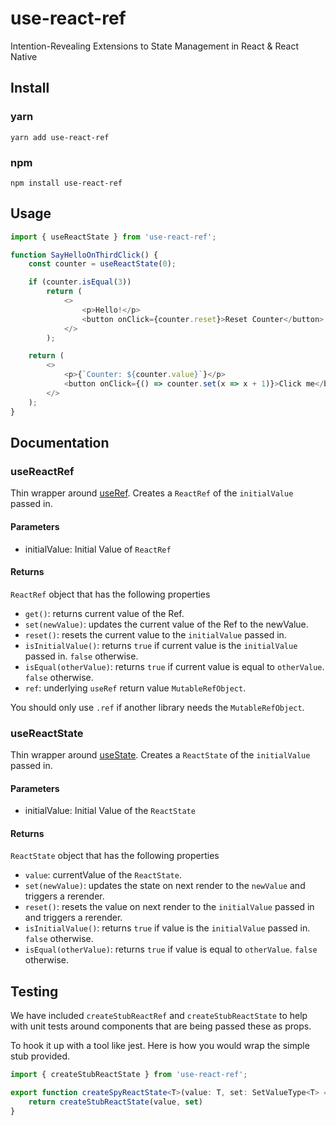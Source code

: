 # use-react-ref

Intention-Revealing Extensions to State Management in React & React Native

## Install

### yarn

```shell
yarn add use-react-ref
```

### npm

```shell
npm install use-react-ref
```

## Usage

```typescript jsx
import { useReactState } from 'use-react-ref';

function SayHelloOnThirdClick() {
    const counter = useReactState(0);

    if (counter.isEqual(3))
        return (
            <>
                <p>Hello!</p>
                <button onClick={counter.reset}>Reset Counter</button>
            </>
        );

    return (
        <>
            <p>{`Counter: ${counter.value}`}</p>
            <button onClick={() => counter.set(x => x + 1)}>Click me</button>
        </>
    );
}
```

## Documentation

### useReactRef

Thin wrapper around [useRef](https://react.dev/reference/react/useRef). Creates a `ReactRef` of the `initialValue`
passed in.

#### Parameters

- initialValue: Initial Value of `ReactRef`

#### Returns

`ReactRef` object that has the following properties

- `get()`: returns current value of the Ref.
- `set(newValue)`: updates the current value of the Ref to the newValue.
- `reset()`: resets the current value to the `initialValue` passed in.
- `isInitialValue()`: returns `true` if current value is the `initialValue` passed in. `false` otherwise.
- `isEqual(otherValue)`: returns `true` if current value is equal to `otherValue`. `false` otherwise.
- `ref`: underlying `useRef` return value `MutableRefObject`.

You should only use `.ref` if another library needs the `MutableRefObject`.

### useReactState

Thin wrapper around [useState](https://react.dev/reference/react/useState). Creates a `ReactState` of the `initialValue`
passed in.

#### Parameters

- initialValue: Initial Value of the `ReactState`

#### Returns

`ReactState` object that has the following properties

- `value`: currentValue of the `ReactState`.
- `set(newValue)`: updates the state on next render to the `newValue` and triggers a rerender.
- `reset()`: resets the value on next render to the `initialValue` passed in and triggers a rerender.
- `isInitialValue()`: returns `true` if value is the `initialValue` passed in. `false` otherwise.
- `isEqual(otherValue)`: returns `true` if value is equal to `otherValue`. `false` otherwise.

## Testing

We have included `createStubReactRef` and `createStubReactState` to help with unit tests around components that are
being passed these as props.

To hook it up with a tool like jest. Here is how you would wrap the simple stub provided.

```typescript jsx
import { createStubReactState } from 'use-react-ref';

export function createSpyReactState<T>(value: T, set: SetValueType<T> = jest.fn()): ReactState<T> {
    return createStubReactState(value, set)
}
```
